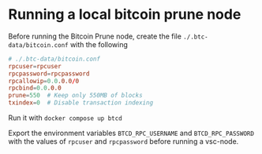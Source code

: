 # Running a local bitcoin prune node

Before running the Bitcoin Prune node, create the file `./.btc-data/bitcoin.conf`
with the following

```conf
# ./.btc-data/bitcoin.conf
rpcuser=rpcuser
rpcpassword=rpcpassword
rpcallowip=0.0.0.0/0
rpcbind=0.0.0.0
prune=550  # Keep only 550MB of blocks
txindex=0  # Disable transaction indexing
```

Run it with `docker compose up btcd`

Export the environment variables `BTCD_RPC_USERNAME` and `BTCD_RPC_PASSWORD` 
with the values of `rpcuser` and `rpcpassword` before running a vsc-node.
